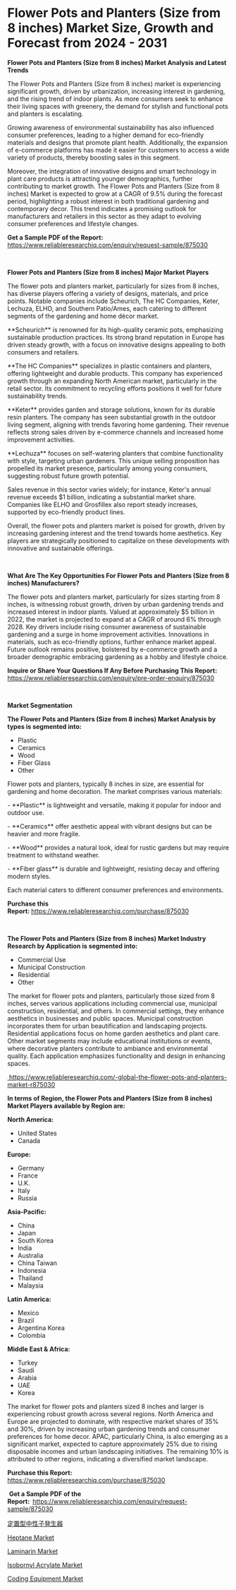<p><h1>Flower Pots and Planters (Size from 8 inches) Market Size, Growth and Forecast from 2024 - 2031</h1></p><p><strong>Flower Pots and Planters (Size from 8 inches) Market Analysis and Latest Trends</strong></p>
<p><p>The Flower Pots and Planters (Size from 8 inches) market is experiencing significant growth, driven by urbanization, increasing interest in gardening, and the rising trend of indoor plants. As more consumers seek to enhance their living spaces with greenery, the demand for stylish and functional pots and planters is escalating. </p><p>Growing awareness of environmental sustainability has also influenced consumer preferences, leading to a higher demand for eco-friendly materials and designs that promote plant health. Additionally, the expansion of e-commerce platforms has made it easier for customers to access a wide variety of products, thereby boosting sales in this segment. </p><p>Moreover, the integration of innovative designs and smart technology in plant care products is attracting younger demographics, further contributing to market growth. The Flower Pots and Planters (Size from 8 inches) Market is expected to grow at a CAGR of 9.5% during the forecast period, highlighting a robust interest in both traditional gardening and contemporary decor. This trend indicates a promising outlook for manufacturers and retailers in this sector as they adapt to evolving consumer preferences and lifestyle changes.</p></p>
<p><strong>Get a Sample PDF of the Report:&nbsp;</strong> <a href="https://www.reliableresearchiq.com/enquiry/request-sample/875030">https://www.reliableresearchiq.com/enquiry/request-sample/875030</a></p>
<p>&nbsp;</p>
<p><strong>Flower Pots and Planters (Size from 8 inches) Major Market Players</strong></p>
<p><p>The flower pots and planters market, particularly for sizes from 8 inches, has diverse players offering a variety of designs, materials, and price points. Notable companies include Scheurich, The HC Companies, Keter, Lechuza, ELHO, and Southern Patio/Ames, each catering to different segments of the gardening and home décor market.</p><p>**Scheurich** is renowned for its high-quality ceramic pots, emphasizing sustainable production practices. Its strong brand reputation in Europe has driven steady growth, with a focus on innovative designs appealing to both consumers and retailers.</p><p>**The HC Companies** specializes in plastic containers and planters, offering lightweight and durable products. This company has experienced growth through an expanding North American market, particularly in the retail sector. Its commitment to recycling efforts positions it well for future sustainability trends.</p><p>**Keter** provides garden and storage solutions, known for its durable resin planters. The company has seen substantial growth in the outdoor living segment, aligning with trends favoring home gardening. Their revenue reflects strong sales driven by e-commerce channels and increased home improvement activities.</p><p>**Lechuza** focuses on self-watering planters that combine functionality with style, targeting urban gardeners. This unique selling proposition has propelled its market presence, particularly among young consumers, suggesting robust future growth potential.</p><p>Sales revenue in this sector varies widely; for instance, Keter's annual revenue exceeds $1 billion, indicating a substantial market share. Companies like ELHO and Grosfillex also report steady increases, supported by eco-friendly product lines.</p><p>Overall, the flower pots and planters market is poised for growth, driven by increasing gardening interest and the trend towards home aesthetics. Key players are strategically positioned to capitalize on these developments with innovative and sustainable offerings.</p></p>
<p>&nbsp;</p>
<p><strong>What Are The Key Opportunities For Flower Pots and Planters (Size from 8 inches) Manufacturers?</strong></p>
<p><p>The flower pots and planters market, particularly for sizes starting from 8 inches, is witnessing robust growth, driven by urban gardening trends and increased interest in indoor plants. Valued at approximately $5 billion in 2022, the market is projected to expand at a CAGR of around 6% through 2028. Key drivers include rising consumer awareness of sustainable gardening and a surge in home improvement activities. Innovations in materials, such as eco-friendly options, further enhance market appeal. Future outlook remains positive, bolstered by e-commerce growth and a broader demographic embracing gardening as a hobby and lifestyle choice.</p></p>
<p><strong>Inquire or Share Your Questions If Any Before Purchasing This Report:</strong> <a href="https://www.reliableresearchiq.com/enquiry/pre-order-enquiry/875030">https://www.reliableresearchiq.com/enquiry/pre-order-enquiry/875030</a></p>
<p>&nbsp;</p>
<p><strong>Market Segmentation</strong></p>
<p><strong>The Flower Pots and Planters (Size from 8 inches) Market Analysis by types is segmented into:</strong></p>
<p><ul><li>Plastic</li><li>Ceramics</li><li>Wood</li><li>Fiber Glass</li><li>Other</li></ul></p>
<p><p>Flower pots and planters, typically 8 inches in size, are essential for gardening and home decoration. The market comprises various materials: </p><p>- **Plastic** is lightweight and versatile, making it popular for indoor and outdoor use. </p><p>- **Ceramics** offer aesthetic appeal with vibrant designs but can be heavier and more fragile. </p><p>- **Wood** provides a natural look, ideal for rustic gardens but may require treatment to withstand weather. </p><p>- **Fiber glass** is durable and lightweight, resisting decay and offering modern styles. </p><p>Each material caters to different consumer preferences and environments.</p></p>
<p><strong>Purchase this Report:&nbsp;</strong><a href="https://www.reliableresearchiq.com/purchase/875030">https://www.reliableresearchiq.com/purchase/875030</a></p>
<p>&nbsp;</p>
<p><strong>The Flower Pots and Planters (Size from 8 inches) Market Industry Research by Application is segmented into:</strong></p>
<p><ul><li>Commercial Use</li><li>Municipal Construction</li><li>Residential</li><li>Other</li></ul></p>
<p><p>The market for flower pots and planters, particularly those sized from 8 inches, serves various applications including commercial use, municipal construction, residential, and others. In commercial settings, they enhance aesthetics in businesses and public spaces. Municipal construction incorporates them for urban beautification and landscaping projects. Residential applications focus on home garden aesthetics and plant care. Other market segments may include educational institutions or events, where decorative planters contribute to ambiance and environmental quality. Each application emphasizes functionality and design in enhancing spaces.</p></p>
<p><a href="https://www.reliableresearchiq.com/-global-the-flower-pots-and-planters-market-r875030">&nbsp;https://www.reliableresearchiq.com/-global-the-flower-pots-and-planters-market-r875030</a></p>
<p><strong>In terms of Region, the Flower Pots and Planters (Size from 8 inches) Market Players available by Region are:</strong></p>
<p>
    <p> <strong> North America: </strong>
        <ul>
            <li>United States</li>
            <li>Canada</li>
        </ul>
        </p> 
    <p> <strong> Europe: </strong>
        <ul>
            <li>Germany</li>
            <li>France</li>
            <li>U.K.</li>
            <li>Italy</li>
            <li>Russia</li>
        </ul>
        </p> 
    <p> <strong> Asia-Pacific: </strong>
        <ul>
            <li>China</li>
            <li>Japan</li>
            <li>South Korea</li>
            <li>India</li>
            <li>Australia</li>
            <li>China Taiwan</li>
            <li>Indonesia</li>
            <li>Thailand</li>
            <li>Malaysia</li>
        </ul>
        </p> 
    <p> <strong> Latin America: </strong>
        <ul>
            <li>Mexico</li>
            <li>Brazil</li>
            <li>Argentina Korea</li>
            <li>Colombia</li>
        </ul>
        </p> 
    <p> <strong> Middle East & Africa: </strong>
        <ul>
            <li>Turkey</li>
            <li>Saudi</li>
            <li>Arabia</li>
            <li>UAE</li>
            <li>Korea</li>
        </ul>
    </p>
    </p>
<p><p>The market for flower pots and planters sized 8 inches and larger is experiencing robust growth across several regions. North America and Europe are projected to dominate, with respective market shares of 35% and 30%, driven by increasing urban gardening trends and consumer preferences for home decor. APAC, particularly China, is also emerging as a significant market, expected to capture approximately 25% due to rising disposable incomes and urban landscaping initiatives. The remaining 10% is attributed to other regions, indicating a diversified market landscape.</p></p>
<p><strong>Purchase this Report: </strong><a href="https://www.reliableresearchiq.com/purchase/875030">https://www.reliableresearchiq.com/purchase/875030</a></p>
<p>&nbsp;<strong>Get a Sample PDF of the Report:&nbsp;&nbsp;</strong><a href="https://www.reliableresearchiq.com/enquiry/request-sample/875030">https://www.reliableresearchiq.com/enquiry/request-sample/875030</a></p>
<p><strong></strong></p>
<p><p><a href="https://medium.com/@erickbotsfortrd46766/stationary-neutron-generators-market-%E3%81%AE%E3%82%B0%E3%83%AD%E3%83%BC%E3%83%90%E3%83%AB%E5%B8%82%E5%A0%B4%E6%A6%82%E8%A6%81%E3%81%AF-%E4%B8%96%E7%95%8C%E3%81%8A%E3%82%88%E3%81%B3%E4%B8%BB%E8%A6%81%E5%B8%82%E5%A0%B4%E3%81%AB%E3%81%8A%E3%81%91%E3%82%8B%E6%A5%AD%E7%95%8C%E3%81%AB%E5%BD%B1%E9%9F%BF%E3%82%92%E4%B8%8E%E3%81%88%E3%82%8B%E4%B8%BB%E8%A6%81%E3%81%AA%E3%83%88%E3%83%AC%E3%83%B3%E3%83%89%E3%81%AB%E3%81%A4%E3%81%84%E3%81%A6-%E7%8B%AC%E8%87%AA%E3%81%AE%E8%A6%96%E7%82%B9%E3%82%92%E6%8F%90%E4%BE%9B%E3%81%97%E3%81%BE%E3%81%99-734bfabefc8b">定置型中性子発生器</a></p><p><a href="https://medium.com/@caseyshhand587/the-heptane-market-has-experienced-impressive-growth-in-recent-years-expanding-its-market-40b7231f9a67">Heptane Market</a></p><p><a href="https://www.linkedin.com/pulse/how-laminarin-market-changing-from-2024-2031-heuristic-markets-yghpe?trackingId=%2FflVx%2BWWSlS7YB3cG9wC4w%3D%3D">Laminarin Market</a></p><p><a href="https://issuu.com/reportprime-2/docs/isobornyl-acrylate-market-size-2030_9d6bc70db68453">Isobornyl Acrylate Market</a></p><p><a href="https://www.linkedin.com/pulse/global-coding-equipment-market-focus-product-type-cijtijttolaserothers-p87ae?trackingId=dZ9m6O3XS7GRo7hDvsubgw%3D%3D">Coding Equipment Market</a></p></p>